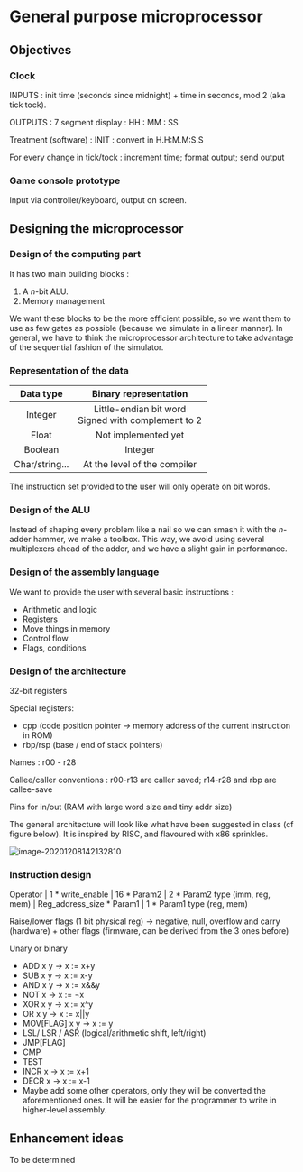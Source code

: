 # General purpose microprocessor

## Objectives

### Clock

INPUTS : init time (seconds since midnight) + time in seconds, mod 2 (aka tick tock).

OUTPUTS : 7 segment display : HH : MM : SS 

Treatment (software) : INIT : convert in H.H:M.M:S.S

For every change in tick/tock : increment time; format output; send output

### Game console prototype

Input via controller/keyboard, output on screen.

## Designing the microprocessor

### Design of the computing part

It has two main building blocks :

1. A *n*-bit ALU.
2. Memory management

We want these blocks to be the more efficient possible, so we want them to use as few gates as possible (because we simulate in a linear manner). In general, we have to think the microprocessor architecture to take advantage of the sequential fashion of the simulator.

### Representation of the data

|   Data type    |                  Binary representation                  |
| :------------: | :-----------------------------------------------------: |
|    Integer     | Little-endian bit word<br />Signed with complement to 2 |
|     Float      |                   Not implemented yet                   |
|    Boolean     |                         Integer                         |
| Char/string... |              At the level of the compiler               |

The instruction set provided to the user will only operate on bit words.

### Design of the ALU

Instead of shaping every problem like a nail so we can smash it with the $n$-adder hammer, we make a toolbox. This way, we avoid using several multiplexers ahead of the adder, and we have a slight gain in performance.

### Design of the assembly language

We want to provide the user with several basic instructions :

- Arithmetic and logic
- Registers
- Move things in memory
- Control flow
- Flags, conditions

### Design of the architecture

$32$-bit registers

Special registers:

- cpp (code position pointer -> memory address of the current instruction in ROM)
- rbp/rsp (base / end of stack pointers)

Names : r00 - r28

Callee/caller conventions : r00-r13 are caller saved; r14-r28 and rbp are callee-save



Pins for in/out (RAM with large word size and tiny addr size)



The general architecture will look like what have been suggested in class (cf figure below). It is inspired by RISC, and flavoured with x86 sprinkles.

![image-20201208142132810](/home/pollux/.config/Typora/typora-user-images/image-20201208142132810.png)

### Instruction design

Operator | 1 * write_enable | 16 * Param2 | 2 * Param2 type (imm, reg, mem) | Reg_address_size * Param1 | 1 * Param1 type (reg, mem)

Raise/lower flags (1 bit physical reg) -> negative, null, overflow and carry (hardware) + other flags (firmware, can be derived from the 3 ones before)

Unary or binary

- ADD x y -> x := x+y
- SUB x y -> x := x-y
- AND x y -> x := x&&y
- NOT x -> x := ¬x
- XOR x y -> x := x^y
- OR x y -> x := x||y
- MOV[FLAG] x y -> x := y
- LSL/ LSR / ASR (logical/arithmetic shift, left/right)
- JMP[FLAG]
- CMP
- TEST
- INCR x -> x := x+1
- DECR x -> x := x-1
- Maybe add some other operators, only they will be converted the aforementioned ones. It will be easier for the programmer to write in higher-level assembly.

## Enhancement ideas

To be determined
